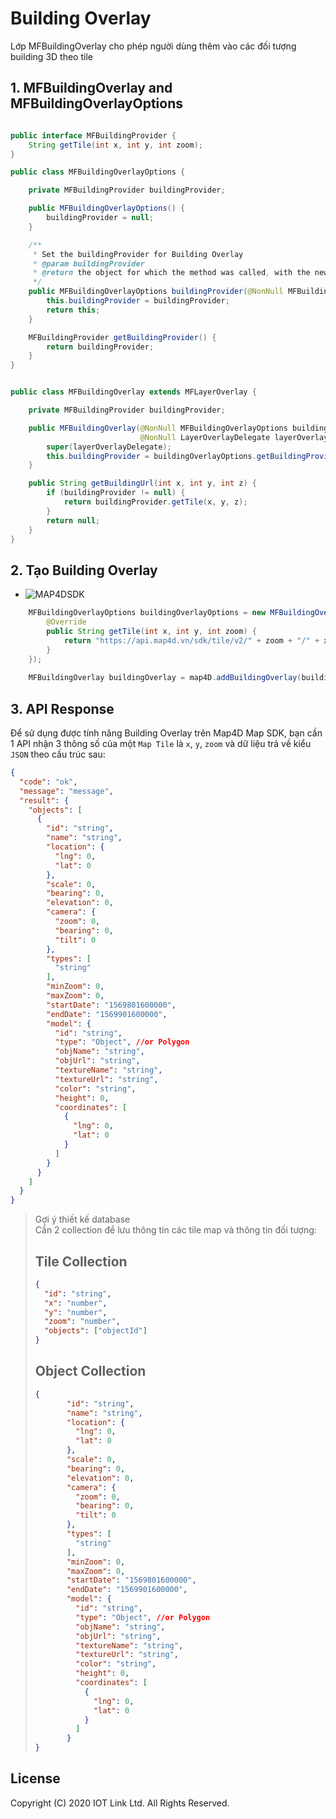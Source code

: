 # Building Overlay
Lớp MFBuildingOverlay cho phép người dùng thêm vào các đối tượng building 3D theo tile


## 1. MFBuildingOverlay and MFBuildingOverlayOptions

```java

public interface MFBuildingProvider {
    String getTile(int x, int y, int zoom);
}

public class MFBuildingOverlayOptions {

    private MFBuildingProvider buildingProvider;

    public MFBuildingOverlayOptions() {
        buildingProvider = null;
    }

    /**
     * Set the buildingProvider for Building Overlay
     * @param buildingProvider
     * @return the object for which the method was called, with the new buildingProvider set.
     */
    public MFBuildingOverlayOptions buildingProvider(@NonNull MFBuildingProvider buildingProvider) {
        this.buildingProvider = buildingProvider;
        return this;
    }

    MFBuildingProvider getBuildingProvider() {
        return buildingProvider;
    }
}


public class MFBuildingOverlay extends MFLayerOverlay {

    private MFBuildingProvider buildingProvider;

    public MFBuildingOverlay(@NonNull MFBuildingOverlayOptions buildingOverlayOptions,
                             @NonNull LayerOverlayDelegate layerOverlayDelegate) {
        super(layerOverlayDelegate);
        this.buildingProvider = buildingOverlayOptions.getBuildingProvider();
    }

    public String getBuildingUrl(int x, int y, int z) {
        if (buildingProvider != null) {
            return buildingProvider.getTile(x, y, z);
        }
        return null;
    }
}
```

## 2. Tạo Building Overlay

  -  ![MAP4DSDK](../../resources/v1.4/building-overlay.png) 
  
```java
    MFBuildingOverlayOptions buildingOverlayOptions = new MFBuildingOverlayOptions().buildingProvider(new MFBuildingProvider() {
        @Override
        public String getTile(int x, int y, int zoom) {
            return "https://api.map4d.vn/sdk/tile/v2/" + zoom + "/" + x + "/" + y + "?key=98fd21346d83bee24dc734231f7609c9&mode=3d";
        }
    });
    
    MFBuildingOverlay buildingOverlay = map4D.addBuildingOverlay(buildingOverlayOptions);
```


## 3. API Response
Để sử dụng được tính năng Building Overlay trên Map4D Map SDK, bạn cần 1 API nhận 3 thông số của một `Map Tile` là `x`, `y`, `zoom` và dữ liệu trả về kiểu `JSON` theo cấu trúc sau:

```json
{
  "code": "ok",
  "message": "message",
  "result": {
    "objects": [
      {
        "id": "string",
        "name": "string",        
        "location": {
          "lng": 0,
          "lat": 0
        },
        "scale": 0,
        "bearing": 0,
        "elevation": 0,
        "camera": {
          "zoom": 0,
          "bearing": 0,
          "tilt": 0
        },
        "types": [
          "string"
        ],
        "minZoom": 0,
        "maxZoom": 0,
        "startDate": "1569801600000",
        "endDate": "1569901600000",
        "model": {
          "id": "string",
          "type": "Object", //or Polygon
          "objName": "string",
          "objUrl": "string",
          "textureName": "string",
          "textureUrl": "string",
          "color": "string",
          "height": 0,
          "coordinates": [
            {
              "lng": 0,
              "lat": 0
            }
          ]
        }
      }
    ]
  }
}
```

> Gợi ý thiết kế database  
> Cần 2 collection để lưu thông tin các tile map và thông tin đối tượng:  
> ## Tile Collection
> ```json
> {
>   "id": "string",
>   "x": "number",
>   "y": "number",
>   "zoom": "number",
>   "objects": ["objectId"]
> }
> ```  
> ## Object Collection  
> ```json
>{
>        "id": "string",
>        "name": "string",        
>        "location": {
>          "lng": 0,
>          "lat": 0
>        },
>        "scale": 0,
>        "bearing": 0,
>        "elevation": 0,
>        "camera": {
>          "zoom": 0,
>          "bearing": 0,
>          "tilt": 0
>        },
>        "types": [
>          "string"
>        ],
>        "minZoom": 0,
>        "maxZoom": 0,
>        "startDate": "1569801600000",
>        "endDate": "1569901600000",
>        "model": {
>          "id": "string",
>          "type": "Object", //or Polygon
>          "objName": "string",
>          "objUrl": "string",
>          "textureName": "string",
>          "textureUrl": "string",
>          "color": "string",
>          "height": 0,
>          "coordinates": [
>            {
>              "lng": 0,
>              "lat": 0
>            }
>          ]
>        }
>}
> ```  


License
-------

Copyright (C) 2020 IOT Link Ltd. All Rights Reserved.